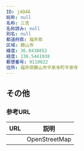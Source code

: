 ```yaml
---
ID: j4Q4A
総称: null
名称: 三宮
名称読み: null
別名: null
都道府県: 福井県
区域: 勝山市
緯度: 36.0438852
経度: 136.5441938
郵便番号: 9110822
住所: 福井県勝山市平泉寺町平泉寺
---
```


## その他

### 参考URL

| URL | 説明          |
| --- | ------------- |
|     | OpenStreetMap |
